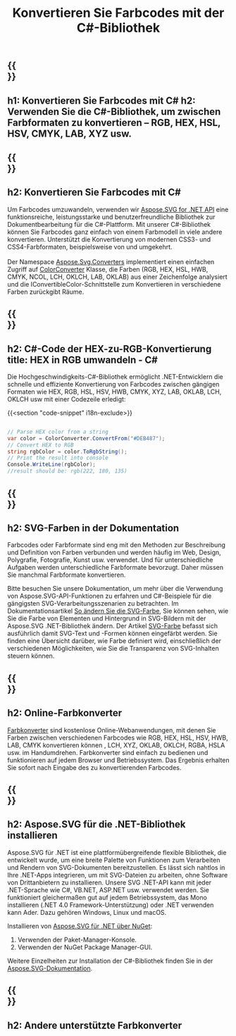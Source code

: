 ﻿---
translation: true
template: /templates/_template-color.md
title: Konvertieren Sie Farbcodes mit der C#-Bibliothek
url: /net/color-converter/
description: Die C#-Bibliothek Aspose.SVG hilft Ihnen bei der programmgesteuerten Konvertierung von Farbformaten – RGB, HEX, HSL, HSV, CMYK, LAB, XYZ usw.
---

{{<section banner>}}
---
h1: Konvertieren Sie Farbcodes mit C#
h2: Verwenden Sie die C#-Bibliothek, um zwischen Farbformaten zu konvertieren – RGB, HEX, HSL, HSV, CMYK, LAB, XYZ usw.
---

{{<section overview>}}
---
h2: Konvertieren Sie Farbcodes mit C#
---

Um Farbcodes umzuwandeln, verwenden wir <a href="https://products.aspose.com/svg/net/" target="_blank">Aspose.SVG for .NET API</a> eine funktionsreiche, leistungsstarke und benutzerfreundliche Bibliothek zur Dokumentbearbeitung für die C#-Plattform. Mit unserer C#-Bibliothek können Sie Farbcodes ganz einfach von einem Farbmodell in viele andere konvertieren. Unterstützt die Konvertierung von modernen CSS3- und CSS4-Farbformaten, beispielsweise von und umgekehrt.<br><br>
Der Namespace [Aspose.Svg.Converters](https://reference.aspose.com/svg/net/aspose.svg.converters/) implementiert einen einfachen Zugriff auf [ColorConverter](https://reference.aspose.com/svg/net/aspose.svg.converters/colorconverter/) Klasse, die Farben (RGB, HEX, HSL, HWB, CMYK, NCOL, LCH, OKLCH, LAB, OKLAB) aus einer Zeichenfolge analysiert und die IConvertibleColor-Schnittstelle zum Konvertieren in verschiedene Farben zurückgibt Räume.

{{<section demos>}}
---
h2: C#-Code der HEX-zu-RGB-Konvertierung
title: HEX in RGB umwandeln - C#
---

Die Hochgeschwindigkeits-C#-Bibliothek ermöglicht .NET-Entwicklern die schnelle und effiziente Konvertierung von Farbcodes zwischen gängigen Formaten wie HEX, RGB, HSL, HSV, HWB, CMYK, XYZ, LAB, OKLAB, LCH, OKLCH usw mit einer Codezeile erledigt:

{{<section "code-snippet" i18n-exclude>}}

```cs

// Parse HEX color from a string
var color = ColorConverter.ConvertFrom("#DEB487");
// Convert HEX to RGB 
string rgbColor = color.ToRgbString();
// Print the result into console
Console.WriteLine(rgbColor);
//result should be: rgb(222, 180, 135)

```

{{<section documentation>}}
---
h2: SVG-Farben in der Dokumentation
---

Farbcodes oder Farbformate sind eng mit den Methoden zur Beschreibung und Definition von Farben verbunden und werden häufig im Web, Design, Polygrafie, Fotografie, Kunst usw. verwendet. Und für unterschiedliche Aufgaben werden unterschiedliche Farbformate bevorzugt. Daher müssen Sie manchmal Farbformate konvertieren.<br>

Bitte besuchen Sie unsere Dokumentation, um mehr über die Verwendung von Aspose.SVG-API-Funktionen zu erfahren und C#-Beispiele für die gängigsten SVG-Verarbeitungsszenarien zu betrachten. Im Dokumentationsartikel <a href="https://docs.aspose.com/svg/net/how-to-work-with-aspose-svg-api/how-to-change-svg-color/" target= "_blank">So ändern Sie die SVG-Farbe</a>, Sie können sehen, wie Sie die Farbe von Elementen und Hintergrund in SVG-Bildern mit der Aspose.SVG .NET-Bibliothek ändern. Der Artikel <a href="https://docs.aspose.com/svg/net/drawing-basics/svg-color/" target="_blank">SVG-Farbe</a> befasst sich ausführlich damit SVG-Text und -Formen können eingefärbt werden. Sie finden eine Übersicht darüber, wie Farbe definiert wird, einschließlich der verschiedenen Möglichkeiten, wie Sie die Transparenz von SVG-Inhalten steuern können.

{{<section online-color-converter>}}
---
h2: Online-Farbkonverter
---

[Farbkonverter](https://products.aspose.app/svg/color-converter) sind kostenlose Online-Webanwendungen, mit denen Sie Farben zwischen verschiedenen Farbcodes wie RGB, HEX, HSL, HSV, HWB, LAB, CMYK konvertieren können , LCH, XYZ, OKLAB, OKLCH, RGBA, HSLA usw. im Handumdrehen. Farbkonverter sind einfach zu bedienen und funktionieren auf jedem Browser und Betriebssystem. Das Ergebnis erhalten Sie sofort nach Eingabe des zu konvertierenden Farbcodes.

{{<section installing>}}
---
h2: Aspose.SVG für die .NET-Bibliothek installieren
---

Aspose.SVG für .NET ist eine plattformübergreifende flexible Bibliothek, die entwickelt wurde, um eine breite Palette von Funktionen zum Verarbeiten und Rendern von SVG-Dokumenten bereitzustellen. Es lässt sich nahtlos in Ihre .NET-Apps integrieren, um mit SVG-Dateien zu arbeiten, ohne Software von Drittanbietern zu installieren. Unsere SVG .NET-API kann mit jeder .NET-Sprache wie C#, VB.NET, ASP.NET usw. verwendet werden. Sie funktioniert gleichermaßen gut auf jedem Betriebssystem, das Mono installieren (.NET 4.0 Framework-Unterstützung) oder .NET verwenden kann Ader. Dazu gehören Windows, Linux und macOS.

Installieren von <a href="https://www.nuget.org/packages/Aspose.SVG" target="_blank">Aspose.SVG für .NET über NuGet</a>:
1. Verwenden der Paket-Manager-Konsole.
2. Verwenden der NuGet Package Manager-GUI.</br>

Weitere Einzelheiten zur Installation der C#-Bibliothek finden Sie in der [Aspose.SVG-Dokumentation](https://docs.aspose.com/svg/net/getting-started/installation/).

{{<section other-color-converters>}}
---
h2: Andere unterstützte Farbkonverter
---